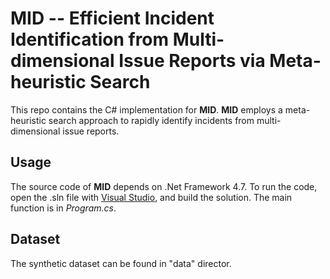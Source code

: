 # MID -- Efficient Incident Identification from Multi-dimensional Issue Reports via Meta-heuristic Search
This repo contains the C# implementation for **MID**.
**MID** employs a meta-heuristic search approach to rapidly identify incidents from multi-dimensional issue reports.

## Usage
The source code of **MID** depends on .Net Framework 4.7.
To run the code, open the .sln file with [Visual Studio](https://visualstudio.microsoft.com), and build the solution.
The main function is in *Program.cs*.

## Dataset
The synthetic dataset can be found in "data" director.
